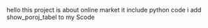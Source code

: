 hello
this project is about online market
it include python code
i add show_poroj_tabel to my Scode
